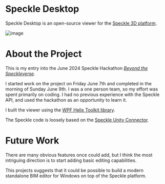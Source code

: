 # Speckle Desktop

Speckle Desktop is an open-source viewer for the [Speckle 3D platform](https://speckle.systems). 

![image](https://github.com/ara3d/speckle-desktop/assets/1759994/e4ef038a-2b71-4187-b4f6-2753d4a7f988)

# About the Project 

This is my entry into the June 2024 Speckle Hackathon [*Beyond the Speckleverse*](https://beyond-the-speckleverse.devpost.com/).

I started work on the project on Friday June 7th and completed in the morning of Sunday June 9th. I was a one person team, so 
my effort was spent primarily on coding. I had no previous experience with the Speckle API, and used the hackathon as an 
opportunity to learn it.  

I built the viewer using the [WPF Helix Toolkit library](https://github.com/helix-toolkit/helix-toolkit). 

The Speckle code is loosely based on the [Speckle Unity Connector](https://github.com/specklesystems/speckle-unity). 

# Future Work 

There are many obvious features once could add, but I think the most intriguing direction is to start adding basic editing capabilities. 

This projects suggests that it could be possible to build a modern standalone BIM editor for Windows on top of the Speckle platform. 
